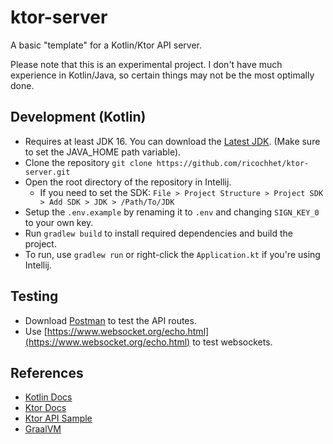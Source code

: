 # ktor-server
A basic "template" for a Kotlin/Ktor API server.

Please note that this is an experimental project.
I don't have much experience in Kotlin/Java, so
certain things may not be the most optimally done.

## Development (Kotlin)
- Requires at least JDK 16. You can download the [Latest JDK](https://adoptopenjdk.net/?variant=openjdk16&jvmVariant=hotspot). (Make sure to set the JAVA_HOME path variable).
- Clone the repository `git clone https://github.com/ricochhet/ktor-server.git`
- Open the root directory of the repository in Intellij. 
  - If you need to set the SDK: `File > Project Structure > Project SDK > Add SDK > JDK > /Path/To/JDK`
- Setup the `.env.example` by renaming it to `.env` and changing `SIGN_KEY_0` to your own key.
- Run `gradlew build` to install required dependencies and build the project.
- To run, use `gradlew run` or right-click the `Application.kt` if you're using Intellij.

## Testing
- Download [Postman](https://www.postman.com/downloads/) to test the API routes.
- Use [https://www.websocket.org/echo.html](https://www.websocket.org/echo.html) to test websockets.

## References
- [Kotlin Docs](https://kotlinlang.org/docs/home.html)
- [Ktor Docs](https://ktor.io/docs/welcome.html)
- [Ktor API Sample](https://github.com/ktorio/ktor-http-api-sample)
- [GraalVM](https://www.graalvm.org/)